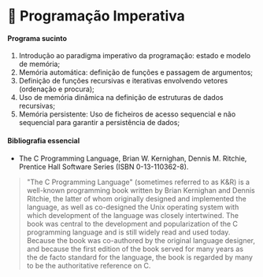 # 📗 Programação Imperativa

#### Programa sucinto

1. Introdução ao paradigma imperativo da programação: estado e modelo de
memória;
2. Memória automática: definição de funções e passagem de argumentos;
3. Definição de funções recursivas e iterativas envolvendo vetores (ordenação
e procura);
4. Uso de memória dinâmica na definição de estruturas de dados recursivas;
5. Memória persistente: Uso de ficheiros de acesso sequencial e não
sequencial para garantir a persistência de dados;

#### Bibliografia essencial

- The C Programming Language, Brian W. Kernighan, Dennis M. Ritchie, Prentice
    Hall Software Series (ISBN 0-13-110362-8).

> "The C Programming Language" (sometimes referred to as K&R) is a well-known
> programming book written by Brian Kernighan and Dennis Ritchie, the latter of
> whom originally designed and implemented the language, as well as co-designed
> the Unix operating system with which development of the language was closely
> intertwined. The book was central to the development and popularization of the
> C programming language and is still widely read and used today. Because the
> book was co-authored by the original language designer, and because the first
> edition of the book served for many years as the de facto standard for the
> language, the book is regarded by many to be the authoritative reference on C.

